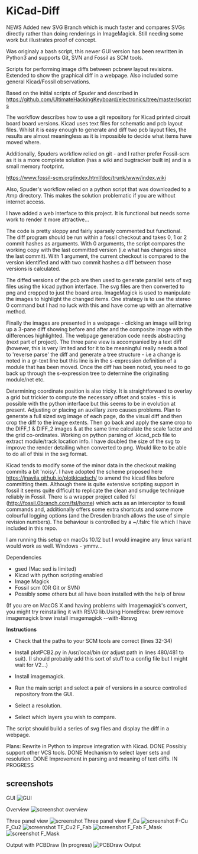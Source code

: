 # KiCad-Diff

NEWS
Added new SVG Branch which is much faster and compares SVGs directly rather than doing renderings in ImageMagick. Still needing some work but illustrates proof of concept.

Was originaly a bash script, this newer GUI version has been rewritten in Python3 and supports Git, SVN and Fossil as SCM tools.
 
Scripts for performing image diffs between pcbnew layout revisions. Extended to show the graphical diff in a webpage. Also included some general Kicad/Fossil observations.

Based on the initial scripts of Spuder and described in  https://github.com/UltimateHackingKeyboard/electronics/tree/master/scripts

The workflow describes how to use a git repository for Kicad printed circuit board board versions. Kicad uses text files for schematic and pcb layout files. Whilst it is easy enough to generate and diff two pcb layout files, the results are almost meaningless as it is impossible to decide what items have moved where.

Additionally, Spuders workflow relied on git - and I rather prefer Fossil-scm as it is a more complete solution (has a wiki and bugtracker built in) and is a small memory footprint.

https://www.fossil-scm.org/index.html/doc/trunk/www/index.wiki

Also, Spuder's workflow relied on a python script that was downloaded to a /tmp directory. This makes the solution problematic if you are without internet access.

I have added a web interface to this project. It is functional but needs some work to render it more attractive...

The code is pretty sloppy and fairly sparsely commented but functional. The diff program should be run within a fossil checkout and takes 0, 1 or 2 commit hashes as arguments. With 0 arguments, the script compares the working copy with the last committed version (i.e what has changes since the last commit). With 1 argument, the current checkout is compared to the version identified and with two commit hashes a diff between those versions is calculated.

The diffed versions of the pcb are then used to generate parallel sets of svg files using the kicad python interface. The svg files are then converted to png and cropped to just the board area. ImageMagick is used to manipulate the images to highlight the changed items.
One strategy is to use the stereo 0 command but I had no luck with this and have come up with an alternative method.

Finally the images are presented in a webpage - clicking an image will bring up a 3-pane diff showing before and after and the composite image with the differences highlighted. The webpage generation code needs abstracting (next part of project). The three pane view is accompanied by a text diff (however, this is very limited and for it to be meaningful really needs a tool to 'reverse parse' the diff and generate a tree structure - i.e a change is noted in a gr-text line but this line is in the s-expression definition of a module that has been moved. Once the diff has been noted, you need to go back up through the s-expression tree to determine the originating module/net etc.

Determining coordinate position is also tricky. It is straightforward to overlay a grid but trickier to compute the necessary offset and scales - this is possible with the python interface but this seems to be in evolution at present. Adjusting or placing an auxillary zero causes problems. Plan to generate a full sized svg image of each page, do the visual diff and then crop the diff to the image extents. Then go back and apply the same crop to the DIFF_1 & DIFF_2 images & at the same time calculate the scale factor and the grid co-ordinates.
Working on python parsing of .kicad_pcb file to extract module/track location info. I have doubled the size of the svg to improve the render detailing when converted to png. Would like to be able to do all of thisi in the svg format.

Kicad tends to modify some of the minor data in the checkout making commits a bit 'noisy'. I have adopted the scheme proposed here https://jnavila.github.io/plotkicadsch/ to amend the kicad files before committing them. Although there is quite extensive scripting support in fossil it seems quite difficult to replicate the clean and smudge technique reliably in Fossil. There is a wrapper project called fsl (http://fossil.0branch.com/fsl/home) which acts as an interceptor to fossil commands and, additionally offers some extra shortcuts and some more colourful logging options (and the Dresden branch allows the use of simple revision numbers). The behaviour is controlled by a ~/.fslrc file which I have included in this repo. 

I am running this setup on macOs 10.12 but I would imagine any linux variant would work as well. Windows - ymmv...

Dependencies
  *  gsed (Mac sed is limited)
  *  Kicad with python scripting enabled
  *  Image Magick 
  *  Fossil scm (OR Git or SVN)
  *  Possibly some others but all have been installed with the help of brew
  
(If you are on MacOS X and having problems with Imagemagick's convert, you might try reinstalling it with RSVG lib.Using HomeBrew:
 brew remove imagemagick
 brew install imagemagick --with-librsvg
 
**Instructions**
  *  Check that the paths to your SCM tools are correct (lines 32-34)
  *  Install plotPCB2.py in /usr/local/bin (or adjust path in lines 480/481 to suit). 
  (I should probably add this sort of stuff to a config file but I might wait for V2...)

  *  Install imagemagick.
  *  Run the main script and select a pair of versions in a source controlled repository from the GUI. 
  *  Select a resolution. 
  *  Select which layers you wish to compare.
  
  The script should build a series of svg files and display the diff in a webpage.
 

  
  Plans:
  Rewrite in Python to improve integration with Kicad.  DONE
  Possibly support other VCS tools.    DONE
  Mechanism to select layer sets and resolution.    DONE
  Improvement in parsing and meaning of text diffs.   IN PROGRESS
  
  ## screenshots
GUI
![GUI](/Documents/Screen%20Shot%202018-06-04%20at%2022.28.05.png)

Overview
![screenshot overview](/Documents/Overview.png)

Three panel view
![screenshot Three panel view](/Documents/3panel.png)
F_Cu
![screenshot F-Cu](/Documents/F_Cu.png)
F_Cu2
![screenshot TF_Cu2](/Documents/F_Cu2.png)
F_Fab
![screenshot F_Fab](/Documents/F_Fab.png)
F_Mask
![screenshot F_Mask](/Documents/F_Mask.png)

Output with PCBDraw (In progress)
![PCBDraw Output](/Documents/diff-74b1-b1d3.png)
